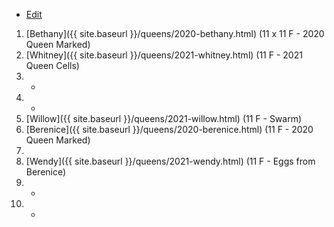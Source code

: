 * [Edit](https://github.com/joejcollins/rhapsody-angel/edit/master/_includes/apiary.md)

1. [Bethany]({{ site.baseurl }}/queens/2020-bethany.html) (11 x 11 F - 2020 Queen Marked)
1. [Whitney]({{ site.baseurl }}/queens/2021-whitney.html) (11 F - 2021 Queen Cells)
1. -
1. -
1. [Willow]({{ site.baseurl }}/queens/2021-willow.html) (11 F - Swarm)
1. [Berenice]({{ site.baseurl }}/queens/2020-berenice.html) (11 F - 2020 Queen Marked)
1.
1. [Wendy]({{ site.baseurl }}/queens/2021-wendy.html) (11 F - Eggs from Berenice)
1. -
1. -
